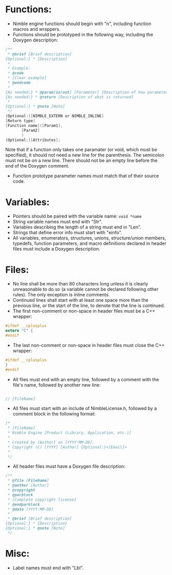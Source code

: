 # Functions:

* Nimble engine functions should begin with "n", including function macros and wrappers.
* Functions should be prototyped in the following way, including the Doxygen description:
```C
/**
 * @brief [Brief description]
{Optional:} * [Description]
 *
 * Example:
 * @code
 * [Clear example]
 * @endcode
 *
{As needed:} * @param[in/out] [Parameter] [Description of how parameter affects function]
{As needed:} * @return [Description of what is returned]
 *
{Optional:} * @note [Note]
 */
{Optional:}[NIMBLE_EXTERN or NIMBLE_INLINE]
[Return type]
[Function name]([Param1],
       [Param2]
       )
{Optional:}[Attributes];
```
Note that if a function only takes one paramater (or void, which must be specified), it should not need a new line for the parenthesis. The semicolon must not be on a new line. There should not be an empty line before the end of the Doxygen comment.

* Function prototype parameter names must match that of their source code.

# Variables:

* Pointers should be paired with the variable name: `void *name`
* String variable names must end with "Str".
* Variables describing the length of a string must end in "Len".
* Strings that define error info must start with "einfo".
* All variables, enumerators, structures, unions, structure/union members, typedefs, function parameters, and macro definitions declared in header files must include a Doxygen description.

# Files:

* No line shall be more than 80 characters long unless it is clearly unreasonable to do so (a variable cannot be declared following other rules). The only exception is inline comments.
* Continued lines shall start with at least one space more than the previous line, or the start of the line, to denote that the line is continued.
* The first non-comment or non-space in header files must be a C++ wrapper:
```C
#ifdef __cplusplus
extern "C" {
#endif
```
* The last non-comment or non-space in header files must close the C++ wrapper:
```C
#ifdef __cplusplus
}
#endif
```
* All files must end with an empty line, followed by a comment with the file's name, followed by another new line:
```C

// [FileName]

```
* All files must start with an include of NimbleLicense.h, followed by a comment block in the following format:
```C
/*
 * [FileName]
 * Nimble Engine [Product (Library, Application, etc.)]
 *
 * Created by [Author] on [YYYY-MM-DD].
 * Copyright (C) [YYYY] [Author] {Optional:}<[Email]>
 *
 */
```
* All header files must have a Doxygen file description:
```C
/**
 * @file [FileName]
 * @author [Author]
 * @copyright
 * @parblock
 * [Complete copyright license]
 * @endparblock
 * @date [YYYY-MM-DD]
 *
 * @brief [Brief description]
{Optional:} * {Description}
{Optional:} * @note [Note]
 */
```

# Misc:

* Label names must end with "Lbl".
